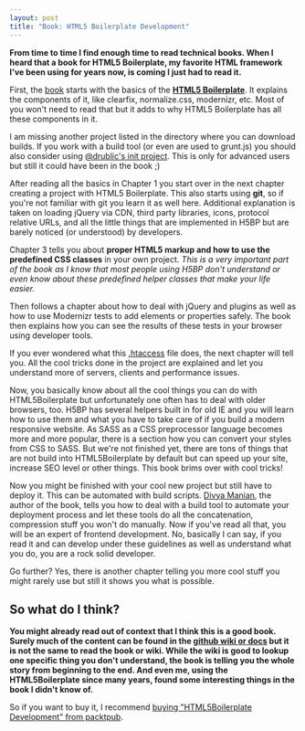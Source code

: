 ```yaml
---
layout: post
title: "Book: HTML5 Boilerplate Development"
---
```


**From time to time I find enough time to read technical books. When I heard that a book for HTML5 Boilerplate, my favorite HTML framework I've been using for years now, is coming I just had to read it.**

First, the [book](http://www.amazon.com/HTML5-Boilerplate-Web-Development-ebook/dp/B009RR0IFE) starts with the basics of the **[HTML5 Boilerplate](http://html5boilerplate.com/)**. It explains the components of it, like clearfix, normalize.css, modernizr, etc. Most of you won't need to read that but it adds to why HTML5 Boilerplate has all these components in it.

I am missing another project listed in the directory where you can download builds. If you work with a build tool (or even are used to grunt.js) you should also consider using [@drublic's init project](https://github.com/drublic/init). This is only for advanced users but still it could have been in the book ;)

After reading all the basics in Chapter 1 you start over in the next chapter creating a project with HTML5 Boilerplate. This also starts using **git**, so if you're not familiar with git you learn it as well here. Additional explanation is taken on loading jQuery via CDN, third party libraries, icons, protocol relative URLs, and all the little things that are implemented in H5BP but are barely noticed (or understood) by developers.

Chapter 3 tells you about **proper HTML5 markup and how to use the predefined CSS classes** in your own project. _This is a very important part of the book as I know that most people using H5BP don't understand or even know about these predefined helper classes that make your life easier._

Then follows a chapter about how to deal with jQuery and plugins as well as how to use Modernizr tests to add elements or properties safely. The book then explains how you can see the results of these tests in your browser using developer tools.

If you ever wondered what this [.htaccess](https://github.com/h5bp/html5-boilerplate/blob/master/.htaccess) file does, the next chapter will tell you. All the cool tricks done in the project are explained and let you understand more of servers, clients and performance issues.

Now, you basically know about all the cool things you can do with HTML5Boilerplate but unfortunately one often has to deal with older browsers, too. H5BP has several helpers built in for old IE and you will learn how to use them and what you have to take care of if you build a modern responsive website.
As SASS as a CSS preprocessor language becomes more and more popular, there is a section how you can convert your styles from CSS to SASS.
But we're not finished yet, there are tons of things that are not build into HTML5Boilerplate by default but can speed up your site, increase SEO level or other things. This book brims over with cool tricks!

Now you might be finished with your cool new project but still have to deploy it. This can be automated with build scripts. [Divya Manian](http://nimbupani.com/), the author of the book, tells you how to deal with a build tool to automate your deployment process and let these tools do all the concatenation, compression stuff you won't do manually. Now if you've read all that, you will be an expert of frontend development. No, basically I can say, if you read it and can develop under these guidelines as well as understand what you do, you are a rock solid developer.

Go further? Yes, there is another chapter telling you more cool stuff you might rarely use but still it shows you what is possible.

## So what do I think?

**You might already read out of context that I think this is a good book. Surely much of the content can be found in the [github wiki or docs](https://github.com/h5bp/html5-boilerplate/wiki) but it is not the same to read the book or wiki. While the wiki is good to lookup one specific thing you don't understand, the book is telling you the whole story from beginning to the end. And even me, using the HTML5Boilerplate since many years, found some interesting things in the book I didn't know of.**

So if you want to buy it, I recommend [buying "HTML5Boilerplate Development" from packtpub](http://www.packtpub.com/html5-boilerplate-web-development/book).